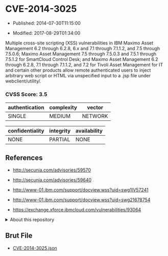 # CVE-2014-3025

- Published: 2014-07-30T11:15:00

- Modified: 2017-08-29T01:34:00

Multiple cross-site scripting (XSS) vulnerabilities in IBM Maximo Asset Management 6.2 through 6.2.8, 6.x and 7.1 through 7.1.1.2, and 7.5 through 7.5.0.6; Maximo Asset Management 7.5 through 7.5.0.3 and 7.5.1 through 7.5.1.2 for SmartCloud Control Desk; and Maximo Asset Management 6.2 through 6.2.8, 7.1 through 7.1.1.2, and 7.2 for Tivoli Asset Management for IT and certain other products allow remote authenticated users to inject arbitrary web script or HTML via unspecified input to a .jsp file under webclient/utility/.

### CVSS Score: **3.5**

| authentication | complexity | vector |
| --- | --- | --- |
| SINGLE | MEDIUM | NETWORK |

| confidentiality | integrity | availability |
| --- | --- | --- |
| NONE | PARTIAL | NONE |

## References

* http://secunia.com/advisories/59570

* http://secunia.com/advisories/59640

* http://www-01.ibm.com/support/docview.wss?uid=swg1IV57241

* http://www-01.ibm.com/support/docview.wss?uid=swg21678754

* https://exchange.xforce.ibmcloud.com/vulnerabilities/93064

<details>
<summary>About this repository</summary> 

  This repository is part of the project [Live Hack CVE](https://github.com/Live-Hack-CVE). Main website can be found [www.live-hack.org](https://www.live-hack.org) 
  
  Made by [Sn0wAlice](https://github.com/Sn0wAlice) for the people that care about security and need to have a feed of the latest CVEs. Hope you enjoy it, don't forget to star the repo and follow me on [Twitter](https://twitter.com/Sn0wAlice) and [Github](https://github.com/Sn0wAlice). And that is my [personnal website](https://www.alice-snow.me/)

  - [Home Page](https://github.com/Live-Hack-CVE)
  - [Framework](https://github.com/Live-Hack-CVE/cve-framework)
  - [CVE database](https://github.com/Live-Hack-CVE/full_database)
  - [Changelog](https://github.com/Live-Hack-CVE/Changelog)
</details>

## Brut File

* [CVE-2014-3025.json](https://raw.githubusercontent.com/Live-Hack-CVE/full_database/main/cves/2014/CVE-2014-3025.json)

